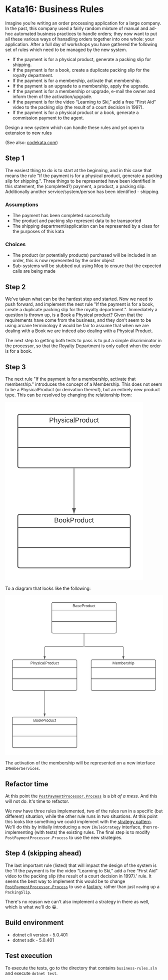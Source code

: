 # Kata16: Business Rules

Imagine you’re writing an order processing application for a large company. In the past, this company used a fairly random mixture of manual and ad-hoc automated business practices to handle orders; they now want to put all these various ways of hanadling orders together into one whole: your application. After a full day of workshops you have gathered the following set of rules which need to be managed by the new system.

* If the payment is for a physical product, generate a packing slip for shipping.
* If the payment is for a book, create a duplicate packing slip for the royalty department.
* If the payment is for a membership, activate that membership.
* If the payment is an upgrade to a membership, apply the upgrade.
* If the payment is for a membership or upgrade, e-mail the owner and inform them of the activation/upgrade.
* If the payment is for the video “Learning to Ski,” add a free “First Aid” video to the packing slip (the result of a court decision in 1997).
* If the payment is for a physical product or a book, generate a commission payment to the agent.

Design a new system which can handle these rules and yet open to extension to new rules

(See also: [codekata.com](http://codekata.com/kata/kata16-business-rules/))

## Step 1

The easiest thing to do is to start at the beginning, and in this case that means the rule "If the payment is for a physical product, generate a packing slip for shipping.". Three things to be represented have been identified in this statement, the (completed?) payment, a product, a packing slip. Additionally another service/system/person has been identified - shipping.

### Assumptions

* The payment has been completed successfully
* The product and packing slip represent data to be transported
* The shipping department/application can be represented by a class for the purposes of this kata

### Choices

* The product (or potentially products) purchased will be included in an order, this is now represented by the order object
* Sub-systems will be stubbed out using Moq to ensure that the expected calls are being made

## Step 2

We've taken what can be the hardest step and started. Now we need to push forward, and implement the next rule "If the payment is for a book, create a duplicate packing slip for the royalty department.". Immediately a question is thrown up, is a Book a Physical product? Given that the requirements have come from the business, and they don't seem to be using arcane terminology it would be fair to assume that when we are dealing with a Book we are indeed also dealing with a Physical Product.

The next step to getting both tests to pass is to put a simple discriminator in the processor, so that the Royalty Department is only called when the order is for a book.

## Step 3

The next rule "If the payment is for a membership, activate that membership." introduces the concept of a Membership. This does not seem to be a PhysicalProduct (or derivation thereof), but an entirely new product type. This can be resolved by changing the relationship from:

![Product class relationship](/media/product-model-1.png)

To a diagram that looks like the following:

![New product class relationship](/media/product-model-2.png)

The activation of the membership will be represented on a new interface `IMemberServices`.

## Refactor time

At this point the [`PostPaymentProcessor.Process`](https://github.com/steve-codemunkies/business-rules/blob/c784a9ad8be6371b25bf8234efba489b4ad51519/src/BusinessRules/PostPaymentProcessor.cs#L19-L35) is a _bit of a mess_. And this will not do. It's time to refactor.

We now have three rules implemented, two of the rules run in a specific (but different) situation, while the other rule runs in two situations. At this point this looks like something we could implement with the [strategy pattern](https://www.oodesign.com/strategy-pattern.html). We'll do this by initially introducing a new `IRuleStrategy` interface, then re-implementing (with tests) the existing rules. The final step is to modify `PostPaymentProcessor.Process` to use the new strategies.

## Step 4 (skipping ahead)

The last important rule (listed) that will impact the design of the system is the 'If the payment is for the video “Learning to Ski,” add a free “First Aid” video to the packing slip (the result of a court decision in 1997).' rule. It seems the best way to implement this would be to change [`PostPaymentProcessor.Process`](https://github.com/steve-codemunkies/business-rules/blob/df2f606aafc0c8044028e6fa6fbd5156ea9d6a2a/src/BusinessRules/PostPaymentProcessor.cs#L18) to use a [factory](https://www.oodesign.com/factory-pattern.html), rather than just `new`ing up a `PackingSlip`.

There's no reason we can't also implement a strategy in there as well, which is what we'll do 😀.

## Build environment

* dotnet cli version - 5.0.401
* dotnet sdk - 5.0.401

## Test execution

To execute the tests, go to the directory that contains `business-rules.sln` and execute `dotnet test`.